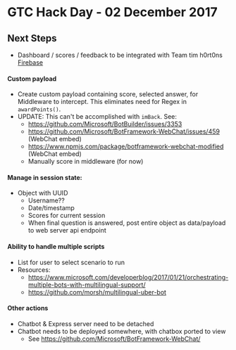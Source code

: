 # GTC Hack Day - 02 December 2017

## Next Steps

- Dashboard / scores / feedback to be integrated with Team tim h0rt0ns [Firebase](https://gift-the-code.firebaseapp.com/home)

#### Custom payload
  - Create custom payload containing score, selected answer, for Middleware to intercept. This eliminates need for Regex in `awardPoints()`.
  - UPDATE: This can't be accomplished with `imBack`. See:
    - https://github.com/Microsoft/BotBuilder/issues/3353
    - https://github.com/Microsoft/BotFramework-WebChat/issues/459 (WebChat embed)
    - https://www.npmjs.com/package/botframework-webchat-modified (WebChat embed)
    - Manually score in middleware (for now)

#### Manage in session state:
  - Object with UUID
    - Username??
    - Date/timestamp
    - Scores for current session
    - When final question is answered, post entire object as data/payload to web server api endpoint

#### Ability to handle multiple scripts
  - List for user to select scenario to run
  - Resources:
    - https://www.microsoft.com/developerblog/2017/01/21/orchestrating-multiple-bots-with-multilingual-support/
    - https://github.com/morsh/multilingual-uber-bot

#### Other actions
  - Chatbot & Express server need to be detached
  - Chatbot needs to be deployed somewhere, with chatbox ported to view
    - See https://github.com/Microsoft/BotFramework-WebChat/

